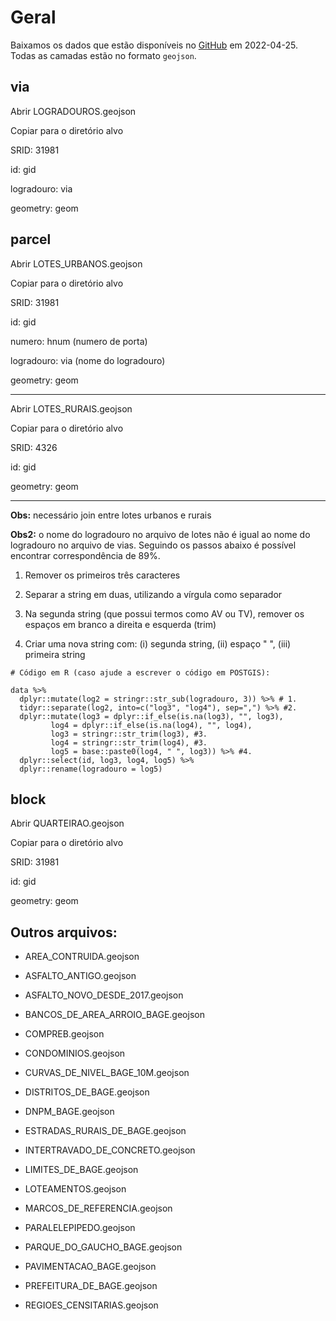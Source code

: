 # Geral

Baixamos os dados que estão disponíveis no [GitHub](https://github.com/GGC-Bage/GeoDataBase) em 2022-04-25. Todas as camadas estão no formato `geojson`.



## via

Abrir LOGRADOUROS.geojson

Copiar para o diretório alvo

SRID: 31981

id: gid

logradouro: via

geometry: geom



## parcel

Abrir LOTES_URBANOS.geojson

Copiar para o diretório alvo

SRID: 31981

id: gid

numero: hnum (numero de porta)

logradouro: via (nome do logradouro)

geometry: geom

----

Abrir LOTES_RURAIS.geojson

Copiar para o diretório alvo

SRID: 4326

id: gid

geometry: geom

----

**Obs:** necessário join entre lotes urbanos e rurais

**Obs2:** o nome do logradouro no arquivo de lotes não é igual ao nome do logradouro no arquivo de vias. Seguindo os passos abaixo é possível encontrar correspondência de 89%.

1. Remover os primeiros três caracteres

2. Separar a string em duas, utilizando a vírgula como separador

3. Na segunda string (que possui termos como AV ou TV), remover os espaços em branco a direita e esquerda (trim)

4. Criar uma nova string com: (i) segunda string, (ii) espaço " ", (iii) primeira string

```
# Código em R (caso ajude a escrever o código em POSTGIS):

data %>%
  dplyr::mutate(log2 = stringr::str_sub(logradouro, 3)) %>% # 1.
  tidyr::separate(log2, into=c("log3", "log4"), sep=",") %>% #2.
  dplyr::mutate(log3 = dplyr::if_else(is.na(log3), "", log3),
         log4 = dplyr::if_else(is.na(log4), "", log4),
         log3 = stringr::str_trim(log3), #3.
         log4 = stringr::str_trim(log4), #3.
         log5 = base::paste0(log4, " ", log3)) %>% #4.
  dplyr::select(id, log3, log4, log5) %>%
  dplyr::rename(logradouro = log5)
```



## block

Abrir QUARTEIRAO.geojson

Copiar para o diretório alvo

SRID: 31981

id: gid

geometry: geom



## Outros arquivos:

- AREA_CONTRUIDA.geojson

- ASFALTO_ANTIGO.geojson

- ASFALTO_NOVO_DESDE_2017.geojson

- BANCOS_DE_AREA_ARROIO_BAGE.geojson

- COMPREB.geojson

- CONDOMINIOS.geojson

- CURVAS_DE_NIVEL_BAGE_10M.geojson

- DISTRITOS_DE_BAGE.geojson

- DNPM_BAGE.geojson

- ESTRADAS_RURAIS_DE_BAGE.geojson

- INTERTRAVADO_DE_CONCRETO.geojson

- LIMITES_DE_BAGE.geojson

- LOTEAMENTOS.geojson

- MARCOS_DE_REFERENCIA.geojson

- PARALELEPIPEDO.geojson

- PARQUE_DO_GAUCHO_BAGE.geojson

- PAVIMENTACAO_BAGE.geojson

- PREFEITURA_DE_BAGE.geojson

- REGIOES_CENSITARIAS.geojson


